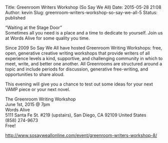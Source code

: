 Title: Greenroom Writers Workshop (So Say We All)
Date: 2015-05-28 21:08
Author: kevin
Slug: greenroom-writers-workshop-so-say-we-all-5
Status: published

“Waiting at the Stage Door”  
Sometimes all you need is a place and a time to dedicate to yourself. Join us at Words Alive for some quality you time.

Since 2009 So Say We All have hosted Greenroom Writing Workshops: free, open, generative creative writing workshops that provide writers of all experience levels a kind, supportive, and challenging community in which to meet, write, and better one another. All Greenrooms are structured around a topic and include periods for discussion, generative free-writing, and opportunities to share aloud.

This evening will give you a chance to test out some ideas for your next VAMP piece or your next novel.

The Greenroom Writing Workshop  
June 1st, 2015 @ 7pm  
Words Alive  
5111 Santa Fe St. \#219 (upstairs), San Diego, CA 92109 United States  
(858) 274-9673  
Free!

http://www.sosayweallonline.com/event/greenroom-writers-workshop-8/
